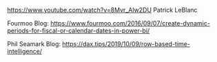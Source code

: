 https://www.youtube.com/watch?v=8Mvr_AIw2DU
Patrick LeBlanc

Fourmoo Blog: https://www.fourmoo.com/2016/09/07/create-dynamic-periods-for-fiscal-or-calendar-dates-in-power-bi/

Phil Seamark Blog: https://dax.tips/2019/10/09/row-based-time-intelligence/